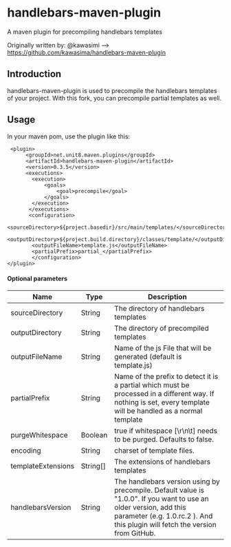 handlebars-maven-plugin
=======================

A maven plugin for precompiling handlebars templates

Originally written by:
@kawasimi --> https://github.com/kawasima/handlebars-maven-plugin

Introduction
------------

handlebars-maven-plugin is used to precompile the handlebars templates of your project.
With this fork, you can precompile partial templates as well.

Usage
-----
In your maven pom, use the plugin like this:
    
```
 <plugin>
      <groupId>net.unit8.maven.plugins</groupId>
      <artifactId>handlebars-maven-plugin</artifactId>
      <version>0.3.5</version>
      <executions>
      	<execution>
        	<goals>
            	<goal>precompile</goal>
            </goals>
        </execution>
       </executions>
       <configuration>
       	<sourceDirectory>${project.basedir}/src/main/templates/</sourceDirectory>
        <outputDirectory>${project.build.directory}/classes/template/</outputDirectory>
        <outputFileName>template.js</outputFileName>
        <partialPrefix>partial_</partialPrefix>
        </configuration>
</plugin>
```

#### Optional parameters

Name              |Type    |Description
------------------|--------|--------------------------------------
sourceDirectory   |String  |The directory of handlebars templates
outputDirectory   |String  |The directory of precompiled templates
outputFileName    |String  |Name of the js File that will be generated (default is template.js)
partialPrefix     |String  |Name of the prefix to detect it is a partial which must be processed in a different way. If nothing is set, every template will be handled as a normal template
purgeWhitespace   |Boolean |true if whitespace [\r\n\t] needs to be purged. Defaults to false.
encoding          |String  |charset of template files.
templateExtensions|String[]|The extensions of handlebars templates
handlebarsVersion |String  |The handlebars version using by precompile. Default value is "1.0.0". If you want to use an older version, add this parameter (e.g. 1.0.rc.2 ). And this plugin will fetch the version from GitHub.
